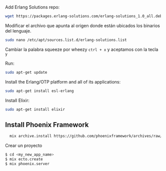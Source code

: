 Add Erlang Solutions repo: 

```sh
wget https://packages.erlang-solutions.com/erlang-solutions_1.0_all.deb && sudo dpkg -i erlang-solutions_1.0_all.deb
```

Modificar el archivo que apunta al origen donde están ubicados los binarios del lenguaje.

```sh
sudo nano /etc/apt/sources.list.d/erlang-solutions.list
```
Cambiar la palabra squeeze por wheezy `ctrl + x` y aceptamos con la tecla `y` 

Run:

```sh 
sudo apt-get update
```

Install the Erlang/OTP platform and all of its applications: 

```sh
sudo apt-get install esl-erlang
```

Install Elixir: 

```sh
sudo apt-get install elixir
```

## Install Phoenix Framework

```sh
  mix archive.install https://github.com/phoenixframework/archives/raw/master/phoenix_new.ez
```
Crear un proyecto

```sh
$ cd <my_new_app_name>
$ mix ecto.create                     
$ mix phoenix.server   
```


